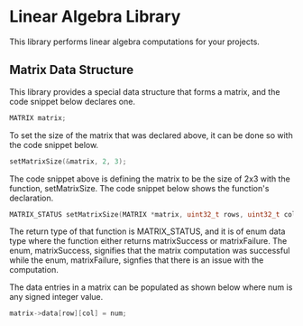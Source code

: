# Linear Algebra Library
This library performs linear algebra computations for your projects.

## Matrix Data Structure
This library provides a special data structure that forms a matrix, and the code snippet below declares one.

```C
MATRIX matrix;
```

To set the size of the matrix that was declared above, it can be done so with the code snippet below.

```C
setMatrixSize(&matrix, 2, 3);
```

The code snippet above is defining the matrix to be the size of 2x3 with the function, setMatrixSize. The code snippet below shows the function's declaration.

```C
MATRIX_STATUS setMatrixSize(MATRIX *matrix, uint32_t rows, uint32_t columns);
```

The return type of that function is MATRIX_STATUS, and it is of enum data type where the function either returns matrixSuccess or matrixFailure. The enum, matrixSuccess, signifies that the matrix computation was successful while the enum, matrixFailure, signfies that there is an issue with the computation.

The data entries in a matrix can be populated as shown below where num is any signed integer value.

```C
matrix->data[row][col] = num;
```
